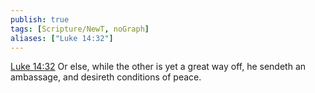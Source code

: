 ```yaml
---
publish: true
tags: [Scripture/NewT, noGraph]
aliases: ["Luke 14:32"]
---
```

[Luke 14:32](https://churchofjesuschrist.org/study/scriptures/nt/luke/14?lang=eng&id=p32#p32) Or else, while the other is yet a great way off, he sendeth an ambassage, and desireth conditions of peace.
